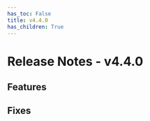 ```yaml
---
has_toc: False
title: v4.4.0
has_children: True
---
```


# Release Notes - v4.4.0

## Features
## Fixes

